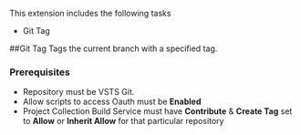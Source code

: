 This extension includes the following tasks

* Git Tag
	
##Git Tag
Tags the current branch with a specified tag.

### Prerequisites

* Repository must be VSTS Git.
* Allow scripts to access Oauth must be **Enabled**
* Project Collection Build Service must have **Contribute** & **Create Tag** set to **Allow** or **Inherit Allow** for that particular repository

